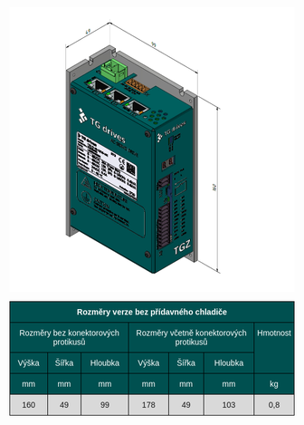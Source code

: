 <!--## Rozměry zařízení-->
![TGZ-D-48-13 Feedback side](../img/dim.png)

<!-- priklad TeX zapisu $f=5 \times x$-->

<style type="text/css">
.tg  {border-collapse:collapse;border-spacing:0;}
.tg td{border-color:black;border-style:solid;border-width:1px;font-family:Arial, sans-serif;font-size:14px;
  overflow:hidden;padding:10px 5px;word-break:normal;}
.tg th{border-color:black;border-style:solid;border-width:1px;font-family:Arial, sans-serif;font-size:14px;
  font-weight:normal;overflow:hidden;padding:10px 5px;word-break:normal;}
.tg .tg-3tve{background-color:#005050;color:#ffffff;text-align:center;vertical-align:top}
.tg .tg-3i24{background-color:#005050;color:#ffffff;text-align:center;vertical-align:top}
.tg .tg-bkvp{background-color:#d9d9d9;text-align:center;vertical-align:top}
.tg .tg-wpd1{background-color:#005050;color:#ffffff;font-weight:bold;text-align:center;vertical-align:top}
</style>
<table class="tg">
<thead>
  <tr>
    <th class="tg-wpd1" colspan="7">Rozměry verze bez přídavného chladiče</th>
  </tr>
</thead>
<tbody>
  <tr>
    <td class="tg-3i24" colspan="3">Rozměry bez konektorových protikusů</td>
    <td class="tg-3i24" colspan="3">Rozměry včetně konektorových protikusů</td>
    <td class="tg-3i24" rowspan="2">Hmotnost</td>
  </tr>
  <tr>
    <td class="tg-3tve">Výška</td>
    <td class="tg-3tve">Šířka</td>
    <td class="tg-3tve">Hloubka</td>
    <td class="tg-3tve">Výška</td>
    <td class="tg-3tve">Šířka</td>
    <td class="tg-3tve">Hloubka</td>
  </tr>
  <tr>
    <td class="tg-3tve">mm</td>
    <td class="tg-3tve">mm</td>
    <td class="tg-3tve">mm</td>
    <td class="tg-3tve">mm</td>
    <td class="tg-3tve">mm</td>
    <td class="tg-3tve">mm</td>
    <td class="tg-3tve">kg</td>
  </tr>
  <tr>
    <td class="tg-bkvp">160</td>
    <td class="tg-bkvp">49</td>
    <td class="tg-bkvp">99</td>
    <td class="tg-bkvp">178</td>
    <td class="tg-bkvp">49</td>
    <td class="tg-bkvp">103</td>
    <td class="tg-bkvp">0,8</td>
  </tr>
</tbody>
</table>